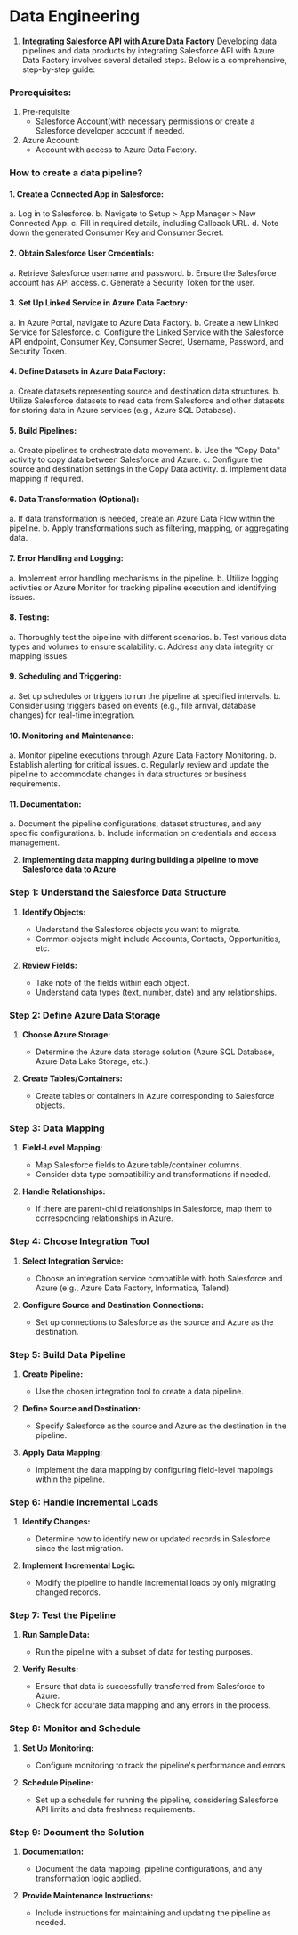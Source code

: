 # Data Engineering

1. **Integrating Salesforce API with Azure Data Factory**
Developing data pipelines and data products by integrating Salesforce API with Azure Data Factory involves several detailed steps. Below is a comprehensive, step-by-step guide:

### Prerequisites:
1. Pre-requisite
   - Salesforce Account(with necessary permissions or create a Salesforce developer account if needed.
2. Azure Account:
   - Account with access to Azure Data Factory.

### How to create a data pipeline?

#### **1. Create a Connected App in Salesforce:**
   a. Log in to Salesforce.
   b. Navigate to Setup > App Manager > New Connected App.
   c. Fill in required details, including Callback URL.
   d. Note down the generated Consumer Key and Consumer Secret.

#### **2. Obtain Salesforce User Credentials:**
   a. Retrieve Salesforce username and password.
   b. Ensure the Salesforce account has API access.
   c. Generate a Security Token for the user.

#### **3. Set Up Linked Service in Azure Data Factory:**
   a. In Azure Portal, navigate to Azure Data Factory.
   b. Create a new Linked Service for Salesforce.
   c. Configure the Linked Service with the Salesforce API endpoint, Consumer Key, Consumer Secret, Username, Password, and Security Token.

#### **4. Define Datasets in Azure Data Factory:**
   a. Create datasets representing source and destination data structures.
   b. Utilize Salesforce datasets to read data from Salesforce and other datasets for storing data in Azure services (e.g., Azure SQL Database).

#### **5. Build Pipelines:**
   a. Create pipelines to orchestrate data movement.
   b. Use the "Copy Data" activity to copy data between Salesforce and Azure.
   c. Configure the source and destination settings in the Copy Data activity.
   d. Implement data mapping if required.

#### **6. Data Transformation (Optional):**
   a. If data transformation is needed, create an Azure Data Flow within the pipeline.
   b. Apply transformations such as filtering, mapping, or aggregating data.

#### **7. Error Handling and Logging:**
   a. Implement error handling mechanisms in the pipeline.
   b. Utilize logging activities or Azure Monitor for tracking pipeline execution and identifying issues.

#### **8. Testing:**
   a. Thoroughly test the pipeline with different scenarios.
   b. Test various data types and volumes to ensure scalability.
   c. Address any data integrity or mapping issues.

#### **9. Scheduling and Triggering:**
   a. Set up schedules or triggers to run the pipeline at specified intervals.
   b. Consider using triggers based on events (e.g., file arrival, database changes) for real-time integration.

#### **10. Monitoring and Maintenance:**
   a. Monitor pipeline executions through Azure Data Factory Monitoring.
   b. Establish alerting for critical issues.
   c. Regularly review and update the pipeline to accommodate changes in data structures or business requirements.

#### **11. Documentation:**
   a. Document the pipeline configurations, dataset structures, and any specific configurations.
   b. Include information on credentials and access management.

2. **Implementing data mapping during building a pipeline to move Salesforce data to Azure**

### Step 1: Understand the Salesforce Data Structure

1. **Identify Objects:**
   - Understand the Salesforce objects you want to migrate.
   - Common objects might include Accounts, Contacts, Opportunities, etc.

2. **Review Fields:**
   - Take note of the fields within each object.
   - Understand data types (text, number, date) and any relationships.

### Step 2: Define Azure Data Storage

1. **Choose Azure Storage:**
   - Determine the Azure data storage solution (Azure SQL Database, Azure Data Lake Storage, etc.).

2. **Create Tables/Containers:**
   - Create tables or containers in Azure corresponding to Salesforce objects.

### Step 3: Data Mapping

1. **Field-Level Mapping:**
   - Map Salesforce fields to Azure table/container columns.
   - Consider data type compatibility and transformations if needed.

2. **Handle Relationships:**
   - If there are parent-child relationships in Salesforce, map them to corresponding relationships in Azure.

### Step 4: Choose Integration Tool

1. **Select Integration Service:**
   - Choose an integration service compatible with both Salesforce and Azure (e.g., Azure Data Factory, Informatica, Talend).

2. **Configure Source and Destination Connections:**
   - Set up connections to Salesforce as the source and Azure as the destination.

### Step 5: Build Data Pipeline

1. **Create Pipeline:**
   - Use the chosen integration tool to create a data pipeline.

2. **Define Source and Destination:**
   - Specify Salesforce as the source and Azure as the destination in the pipeline.

3. **Apply Data Mapping:**
   - Implement the data mapping by configuring field-level mappings within the pipeline.

### Step 6: Handle Incremental Loads

1. **Identify Changes:**
   - Determine how to identify new or updated records in Salesforce since the last migration.

2. **Implement Incremental Logic:**
   - Modify the pipeline to handle incremental loads by only migrating changed records.

### Step 7: Test the Pipeline

1. **Run Sample Data:**
   - Run the pipeline with a subset of data for testing purposes.

2. **Verify Results:**
   - Ensure that data is successfully transferred from Salesforce to Azure.
   - Check for accurate data mapping and any errors in the process.

### Step 8: Monitor and Schedule

1. **Set Up Monitoring:**
   - Configure monitoring to track the pipeline's performance and errors.

2. **Schedule Pipeline:**
   - Set up a schedule for running the pipeline, considering Salesforce API limits and data freshness requirements.

### Step 9: Document the Solution

1. **Documentation:**
   - Document the data mapping, pipeline configurations, and any transformation logic applied.

2. **Provide Maintenance Instructions:**
   - Include instructions for maintaining and updating the pipeline as needed.

